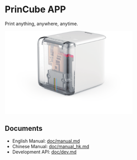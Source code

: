 PrinCube APP
======
Print anything, anywhere, anytime.

<img src="doc/princube.png" width="400px">  

## Documents
 - English Manual: <a href="doc/manual.md">doc/manual.md</a>
 - Chinese Manual: <a href="doc/manual_hk.md">doc/manual_hk.md</a>
 - Development API: <a href="doc/dev.md">doc/dev.md</a>

